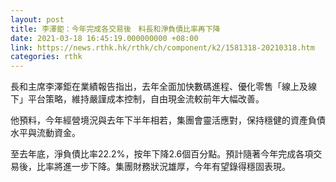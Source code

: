 ```yaml
---
layout: post
title: 李澤鉅：今年完成各交易後　料長和淨負債比率再下降
date: 2021-03-18 16:45:19.000000000 +08:00
link: https://news.rthk.hk/rthk/ch/component/k2/1581318-20210318.htm
categories: rthk
---
```


長和主席李澤鉅在業績報告指出，去年全面加快數碼進程、優化零售「線上及線下」平台策略，維持嚴謹成本控制，自由現金流較前年大幅改善。

他預料，今年經營境況與去年下半年相若，集團會靈活應對，保持穩健的資產負債水平與流動資金。

至去年底，淨負債比率22.2%，按年下降2.6個百分點。預計隨著今年完成各項交易後，比率將進一步下降。集團財務狀況雄厚，今年有望錄得穩固表現。
